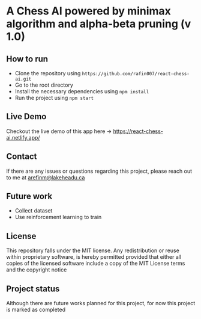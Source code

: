 # A Chess AI powered by minimax algorithm and alpha-beta pruning (v 1.0)

## How to run
- Clone the repository using `https://github.com/rafin007/react-chess-ai.git`
- Go to the root directory
- Install the necessary dependencies using `npm install`
- Run the project using `npm start`

## Live Demo
Checkout the live demo of this app here -> https://react-chess-ai.netlify.app/

## Contact
If there are any issues or questions regarding this project, please reach out to me at arefinm@lakeheadu.ca

## Future work
- Collect dataset
- Use reinforcement learning to train

## License
This repository falls under the MIT license. Any redistribution or reuse within proprietary software, is hereby permitted provided that either all copies of the licensed software include a copy of the MIT License terms and the copyright notice

## Project status
Although there are future works planned for this project, for now this project is marked as completed
